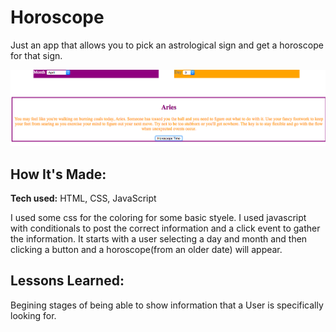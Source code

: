 # Horoscope
Just an app that allows you to pick an astrological sign and get a horoscope for that sign.

![Horoscope Pic](horoscope/horoscope.png)

## How It's Made:

**Tech used:** HTML, CSS, JavaScript

  I used some css for the coloring for some basic styele. I used javascript with conditionals to post the correct information and a click event to gather the information. It starts with a user selecting a day and month and then clicking a button and a horoscope(from an older date) will appear.

## Lessons Learned:
  Begining stages of being able to show information that a User is specifically looking for. 
